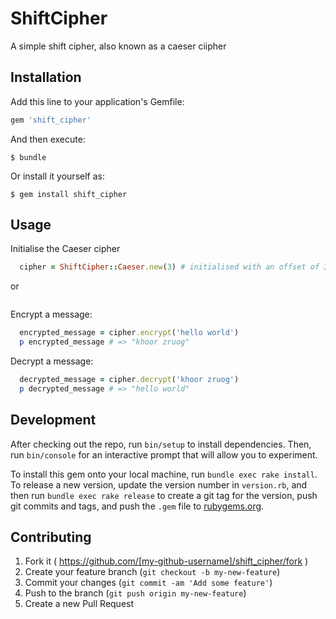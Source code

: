 # ShiftCipher

A simple shift cipher, also known as a caeser ciipher

## Installation

Add this line to your application's Gemfile:

```ruby
gem 'shift_cipher'
```

And then execute:

    $ bundle

Or install it yourself as:

    $ gem install shift_cipher

## Usage

Initialise the Caeser cipher

```ruby
  cipher = ShiftCipher::Caeser.new(3) # initialised with an offset of 3 ('a' = 'd')
```
or
```ruby
```

Encrypt a message:
```ruby
  encrypted_message = cipher.encrypt('hello world') 
  p encrypted_message # => "khoor zruog"
```

Decrypt a message:
```ruby
  decrypted_message = cipher.decrypt('khoor zruog') 
  p decrypted_message # => "hello world"
```

## Development

After checking out the repo, run `bin/setup` to install dependencies. Then, run `bin/console` for an interactive prompt that will allow you to experiment.

To install this gem onto your local machine, run `bundle exec rake install`. To release a new version, update the version number in `version.rb`, and then run `bundle exec rake release` to create a git tag for the version, push git commits and tags, and push the `.gem` file to [rubygems.org](https://rubygems.org).

## Contributing

1. Fork it ( https://github.com/[my-github-username]/shift_cipher/fork )
2. Create your feature branch (`git checkout -b my-new-feature`)
3. Commit your changes (`git commit -am 'Add some feature'`)
4. Push to the branch (`git push origin my-new-feature`)
5. Create a new Pull Request
